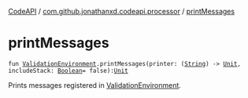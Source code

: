 [CodeAPI](../index.md) / [com.github.jonathanxd.codeapi.processor](index.md) / [printMessages](.)

# printMessages

`fun `[`ValidationEnvironment`](-validation-environment/index.md)`.printMessages(printer: (`[`String`](https://kotlinlang.org/api/latest/jvm/stdlib/kotlin/-string/index.html)`) -> `[`Unit`](https://kotlinlang.org/api/latest/jvm/stdlib/kotlin/-unit/index.html)`, includeStack: `[`Boolean`](https://kotlinlang.org/api/latest/jvm/stdlib/kotlin/-boolean/index.html)` = false): `[`Unit`](https://kotlinlang.org/api/latest/jvm/stdlib/kotlin/-unit/index.html)

Prints messages registered in [ValidationEnvironment](-validation-environment/index.md).

